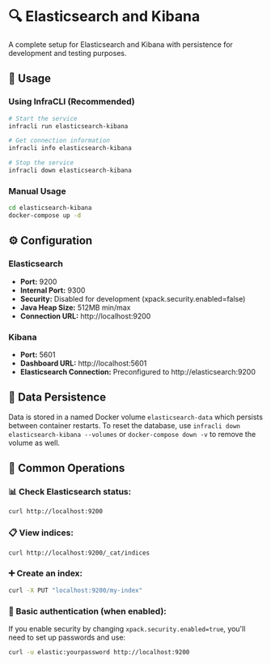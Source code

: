 # 🔍 Elasticsearch and Kibana

A complete setup for Elasticsearch and Kibana with persistence for development and testing purposes.

## 🚀 Usage

### Using InfraCLI (Recommended)

```bash
# Start the service
infracli run elasticsearch-kibana

# Get connection information
infracli info elasticsearch-kibana

# Stop the service
infracli down elasticsearch-kibana
```

### Manual Usage

```bash
cd elasticsearch-kibana
docker-compose up -d
```

## ⚙️ Configuration

### Elasticsearch
- **Port:** 9200
- **Internal Port:** 9300
- **Security:** Disabled for development (xpack.security.enabled=false)
- **Java Heap Size:** 512MB min/max
- **Connection URL:** http://localhost:9200

### Kibana
- **Port:** 5601
- **Dashboard URL:** http://localhost:5601
- **Elasticsearch Connection:** Preconfigured to http://elasticsearch:9200

## 💾 Data Persistence

Data is stored in a named Docker volume `elasticsearch-data` which persists between container restarts. To reset the database, use `infracli down elasticsearch-kibana --volumes` or `docker-compose down -v` to remove the volume as well.

## 🔧 Common Operations

### 📊 Check Elasticsearch status:
```bash
curl http://localhost:9200
```

### 📋 View indices:
```bash
curl http://localhost:9200/_cat/indices
```

### ➕ Create an index:
```bash
curl -X PUT "localhost:9200/my-index"
```

### 🔐 Basic authentication (when enabled):
If you enable security by changing `xpack.security.enabled=true`, you'll need to set up passwords and use:
```bash
curl -u elastic:yourpassword http://localhost:9200
```